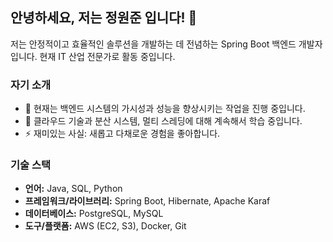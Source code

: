 ## 안녕하세요, 저는 정원준 입니다! 👋

저는 안정적이고 효율적인 솔루션을 개발하는 데 전념하는 Spring Boot 백엔드 개발자입니다. 현재 IT 산업 전문가로 활동 중입니다.

### 자기 소개

- 💼 현재는 백엔드 시스템의 가시성과 성능을 향상시키는 작업을 진행 중입니다.
- 🌱 클라우드 기술과 분산 시스템, 멀티 스레딩에 대해 계속해서 학습 중입니다.
- ⚡ 재미있는 사실: 새롭고 다채로운 경험을 좋아합니다.

### 기술 스택

- **언어:** Java, SQL, Python
- **프레임워크/라이브러리:** Spring Boot, Hibernate, Apache Karaf
- **데이터베이스:** PostgreSQL, MySQL
- **도구/플랫폼:** AWS (EC2, S3), Docker, Git
